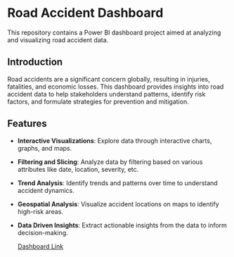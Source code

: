 # Road Accident Dashboard

This repository contains a Power BI dashboard project aimed at analyzing and visualizing road accident data.

## Introduction

Road accidents are a significant concern globally, resulting in injuries, fatalities, and economic losses. This dashboard provides insights into road accident data to help stakeholders understand patterns, identify risk factors, and formulate strategies for prevention and mitigation.

## Features

- **Interactive Visualizations**: Explore data through interactive charts, graphs, and maps.
- **Filtering and Slicing**: Analyze data by filtering based on various attributes like date, location, severity, etc.
- **Trend Analysis**: Identify trends and patterns over time to understand accident dynamics.
- **Geospatial Analysis**: Visualize accident locations on maps to identify high-risk areas.
- **Data Driven Insights**: Extract actionable insights from the data to inform decision-making.

  [Dashboard Link](https://app.powerbi.com/view?r=eyJrIjoiMjRkYzkzOTItOTBmMy00ZGRkLWFlNmQtMjkwY2VkNTZkYzUyIiwidCI6ImJhZDEyODY0LTkxM2UtNGI5OS04N2Q2LWI4ZDJhZDQ1OWUyNyIsImMiOjEwfQ%3D%3D)


